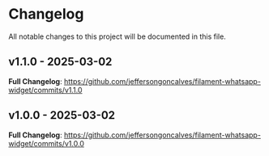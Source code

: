 # Changelog

All notable changes to this project will be documented in this file.

## v1.1.0 - 2025-03-02

**Full Changelog**: https://github.com/jeffersongoncalves/filament-whatsapp-widget/commits/v1.1.0

## v1.0.0 - 2025-03-02

**Full Changelog**: https://github.com/jeffersongoncalves/filament-whatsapp-widget/commits/v1.0.0

